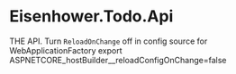 # Eisenhower.Todo.Api

THE API.
Turn `ReloadOnChange` off in config source for WebApplicationFactory
export ASPNETCORE_hostBuilder__reloadConfigOnChange=false